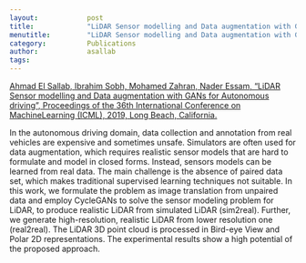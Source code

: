 ```yaml
---
layout:            post
title:             "LiDAR Sensor modelling and Data augmentation with GANs for Autonomous driving"
menutitle:         "LiDAR Sensor modelling and Data augmentation with GANs for Autonomous driving"
category:          Publications
author:            asallab
tags:              
---
```


[Ahmad El Sallab, Ibrahim Sobh, Mohamed Zahran, Nader Essam, “LiDAR Sensor modelling and Data augmentation with GANs for Autonomous driving”, Proceedings of the 36th International Conference on MachineLearning (ICML), 2019, Long Beach, California.](https://arxiv.org/abs/1905.07290)

 In the autonomous driving domain, data collection and annotation from real vehicles are expensive and sometimes unsafe. Simulators are often used for data augmentation, which requires realistic sensor models that are hard to formulate and model in closed forms. Instead, sensors models can be learned from real data. The main challenge is the absence of paired data set, which makes traditional supervised learning techniques not suitable. In this work, we formulate the problem as image translation from unpaired data and employ CycleGANs to solve the sensor modeling problem for LiDAR, to produce realistic LiDAR from simulated LiDAR (sim2real). Further, we generate high-resolution, realistic LiDAR from lower resolution one (real2real). The LiDAR 3D point cloud is processed in Bird-eye View and Polar 2D representations. The experimental results show a high potential of the proposed approach.